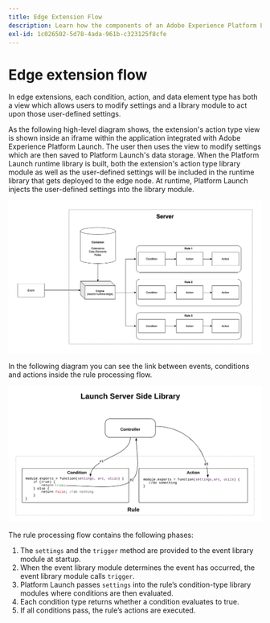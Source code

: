 ```yaml
---
title: Edge Extension Flow
description: Learn how the components of an Adobe Experience Platform Launch edge extension interact with each other at runtime.
exl-id: 1c026502-5d78-4ada-961b-c323125f8cfe
---
```

# Edge extension flow

In edge extensions, each condition, action, and data element type has both a view which allows users to modify settings and a library module to act upon those user-defined settings.

As the following high-level diagram shows, the extension's action type view is shown inside an iframe within the application integrated with Adobe Experience Platform Launch. The user then uses the view to modify settings which are then saved to Platform Launch's data storage. When the Platform Launch runtime library is built, both the extension's action type library module as well as the user-defined settings will be included in the runtime library that gets deployed to the edge node. At runtime, Platform Launch injects the user-defined settings into the library module.

![extension flow diagram](../images/flow/edge/event-processing-flow.png)

In the following diagram you can see the link between events, conditions and actions inside the rule processing flow.

![rule processing flow diagram](../images/flow/edge/rule-processing-flow.png)

The rule processing flow contains the following phases:

1. The `settings` and the `trigger` method are provided to the event library module at startup.
1. When the event library module determines the event has occurred, the event library module calls `trigger`.
1. Platform Launch passes `settings` into the rule’s condition-type library modules where conditions are then evaluated.
1. Each condition type returns whether a condition evaluates to true.
1. If all conditions pass, the rule’s actions are executed.
